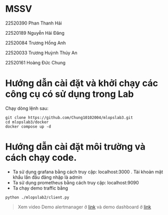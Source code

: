 # MSSV
22520390 Phan Thanh Hải

22520189 Nguyễn Hải Đăng

22520084 Trương Hồng Anh

22520033 Trương Huỳnh Thúy An

22520161 Hoàng Đức Chung

# Hướng dẫn cài đặt và khởi chạy các công cụ có sử dụng trong Lab
Chạy dòng lệnh sau:
```
git clone https://github.com/Chung10102004/mlopslab3.git
cd mlopslab3/docker
docker compose up -d
```
# Hướng dẫn cài đặt môi trường và cách chạy code.
- Ta sử dụng grafana bằng cách truy cập: localhost:3000 . Tài khoản mật khẩu lần đầu đăng nhập là admin
- Ta sử dụng prometheus bằng cách truy cập: localhost:9090
- Ta chạy demo traffic bằng 
```
python ./mlopslab2/client.py
```
> Xem video Demo alertmanager ở [link](https://youtu.be/T8Z45OxjeOQ) và demo dashboard ở [link](https://youtu.be/BpFSSfr0w2U)
